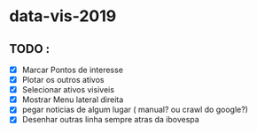 # data-vis-2019

## TODO :

- [x] Marcar Pontos de interesse
- [x] Plotar os outros ativos
- [x] Selecionar ativos visiveis
- [x] Mostrar Menu lateral direita
- [x] pegar noticias de algum lugar ( manual? ou crawl do google?)
- [x] Desenhar outras linha sempre atras da ibovespa
